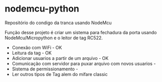 # nodemcu-python
Repositório do condigo da tranca usando NodeMcu

Função desse projeto é criar um sistema para fechadura da porta usando NodeMcu/Micropython e o leitor de tag RC522.

- Conexão com WiFi - OK
- Leitura da tag - OK
- Adicionar usuarios a partir de um arquivo - OK
- Comunicação com servidor para puxar arquivo com novos usuarios -
- Sistema de permissionamento - 
- Ler outros tipos de Tag alem do mifare classic
